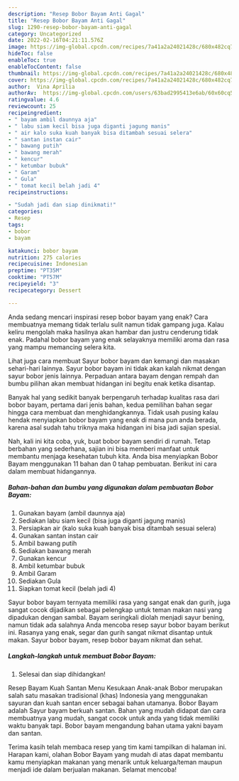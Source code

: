 ```yaml
---
description: "Resep Bobor Bayam Anti Gagal"
title: "Resep Bobor Bayam Anti Gagal"
slug: 1290-resep-bobor-bayam-anti-gagal
category: Uncategorized
date: 2022-02-16T04:21:11.576Z
image: https://img-global.cpcdn.com/recipes/7a41a2a24021428c/680x482cq70/bobor-bayam-foto-resep-utama.jpg
hideToc: false
enableToc: true
enableTocContent: false
thumbnail: https://img-global.cpcdn.com/recipes/7a41a2a24021428c/680x482cq70/bobor-bayam-foto-resep-utama.jpg
cover: https://img-global.cpcdn.com/recipes/7a41a2a24021428c/680x482cq70/bobor-bayam-foto-resep-utama.jpg
author:  Vina Aprilia
authorAv:  https://img-global.cpcdn.com/users/63bad2995413e6ab/60x60cq50/avatar.jpg
ratingvalue: 4.6
reviewcount: 25
recipeingredient:
- " bayam ambil daunnya aja"
- " labu siam kecil bisa juga diganti jagung manis"
- " air kalo suka kuah banyak bisa ditambah sesuai selera"
- " santan instan cair"
- " bawang putih"
- " bawang merah"
- " kencur"
- " ketumbar bubuk"
- " Garam"
- " Gula"
- " tomat kecil belah jadi 4"
recipeinstructions:

- "Sudah jadi dan siap dinikmati!"
categories:
- Resep
tags:
- bobor
- bayam

katakunci: bobor bayam 
nutrition: 275 calories
recipecuisine: Indonesian
preptime: "PT35M"
cooktime: "PT57M"
recipeyield: "3"
recipecategory: Dessert

---
```



Anda sedang mencari inspirasi resep bobor bayam yang enak? Cara membuatnya memang tidak terlalu sulit namun tidak gampang juga. Kalau keliru mengolah maka hasilnya akan hambar dan justru cenderung tidak enak. Padahal bobor bayam yang enak selayaknya memiliki aroma dan rasa yang mampu memancing selera kita.


Lihat juga cara membuat Sayur bobor bayam dan kemangi dan masakan sehari-hari lainnya. Sayur bobor bayam ini tidak akan kalah nikmat dengan sayur bobor jenis lainnya. Perpaduan antara bayam dengan rempah dan bumbu pilihan akan membuat hidangan ini begitu enak ketika disantap.

Banyak hal yang sedikit banyak berpengaruh terhadap kualitas rasa dari bobor bayam, pertama dari jenis bahan, kedua pemilihan bahan segar hingga cara membuat dan menghidangkannya. Tidak usah pusing kalau hendak menyiapkan bobor bayam yang enak di mana pun anda berada, karena asal sudah tahu triknya maka hidangan ini bisa jadi sajian spesial.


Nah, kali ini kita coba, yuk, buat bobor bayam sendiri di rumah. Tetap berbahan yang sederhana, sajian ini bisa memberi manfaat untuk membantu menjaga kesehatan tubuh kita. Anda bisa menyiapkan Bobor Bayam menggunakan 11 bahan dan 0 tahap pembuatan. Berikut ini cara dalam membuat hidangannya.

<!--inarticleads1-->

##### Bahan-bahan dan bumbu yang digunakan dalam pembuatan Bobor Bayam:

1. Gunakan  bayam (ambil daunnya aja)
1. Sediakan  labu siam kecil (bisa juga diganti jagung manis)
1. Persiapkan  air (kalo suka kuah banyak bisa ditambah sesuai selera)
1. Gunakan  santan instan cair
1. Ambil  bawang putih
1. Sediakan  bawang merah
1. Gunakan  kencur
1. Ambil  ketumbar bubuk
1. Ambil  Garam
1. Sediakan  Gula
1. Siapkan  tomat kecil (belah jadi 4)


Sayur bobor bayam ternyata memiliki rasa yang sangat enak dan gurih, juga sangat cocok dijadikan sebagai pelengkap untuk teman makan nasi yang dipadukan dengan sambal. Bayam seringkali diolah menjadi sayur bening, namun tidak ada salahnya Anda mencoba resep sayur bobor bayam berikut ini. Rasanya yang enak, segar dan gurih sangat nikmat disantap untuk makan. Sayur bobor bayam, resep bobor bayam nikmat dan sehat. 

<!--inarticleads2-->

##### Langkah-langkah untuk membuat Bobor Bayam:


1. Selesai dan siap dihidangkan!

Resep Bayam Kuah Santan Menu Kesukaan Anak-anak Bobor merupakan salah satu masakan tradisional (khas) Indonesia yang menggunakan sayuran dan kuah santan encer sebagai bahan utamanya. Bobor Bayam adalah Sayur bayam berkuah santan. Bahan yang mudah didapat dan cara membuatnya yang mudah, sangat cocok untuk anda yang tidak memiliki waktu banyak tapi. Bobor bayam mengandung bahan utama yakni bayam dan santan. 

Terima kasih telah membaca resep yang tim kami tampilkan di halaman ini. Harapan kami, olahan Bobor Bayam yang mudah di atas dapat membantu kamu menyiapkan makanan yang menarik untuk keluarga/teman maupun menjadi ide dalam berjualan makanan. Selamat mencoba!
